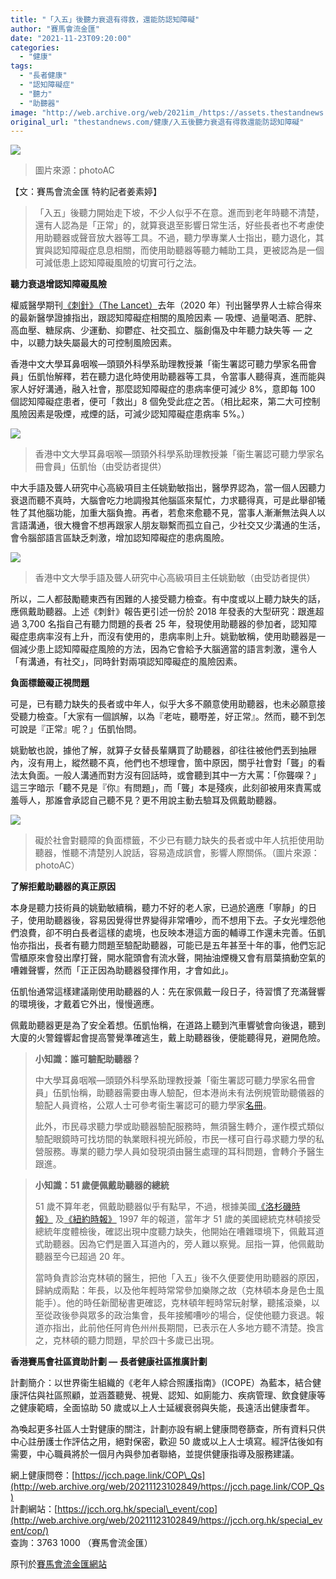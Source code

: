 ```yaml
---
title: "「入五」後聽力衰退有得救，還能防認知障礙"
author: "賽馬會流金匯"
date: "2021-11-23T09:20:00"
categories:
  - "健康"
tags:
  - "長者健康"
  - "認知障礙症"
  - "聽力"
  - "助聽器"
image: "http://web.archive.org/web/2021im_/https://assets.thestandnews.com/media/photos/09648732547623717715214645.png"
original_url: "thestandnews.com/健康/入五後聽力衰退有得救還能防認知障礙"
---
```

![](http://web.archive.org/web/2021im_/https://assets.thestandnews.com/media/photos/09648732547623717715214645.png)
> 圖片來源：photoAC

【文：賽馬會流金匯 特約記者姜素婷】

> 「入五」後聽力開始走下坡，不少人似乎不在意。進而到老年時聽不清楚，還有人認為是「正常」的，就算衰退至影響日常生活，好些長者也不考慮使用助聽器或聲音放大器等工具。不過，聽力學專業人士指出，聽力退化，其實與認知障礙症息息相關，而使用助聽器等聽力輔助工具，更被認為是一個可減低患上認知障礙風險的切實可行之法。

**聽力衰退增認知障礙風險**

權威醫學期刊[《刺針》（The Lancet）](http://web.archive.org/web/20211123102849/https://www.sciencedirect.com/science/article/pii/S0140673620303676?via%3Dihub)去年（2020 年）刊出醫學界人士綜合得來的最新醫學證據指出，跟認知障礙症相關的風險因素 — 吸煙、過量喝酒、肥胖、高血壓、糖尿病、少運動、抑鬱症、社交孤立、腦創傷及中年聽力缺失等 — 之中，以聽力缺失屬最大的可控制風險因素。

香港中文大學耳鼻咽喉—頭頸外科學系助理教授兼「衞生署認可聽力學家名冊會員」伍凱怡解釋，若在聽力退化時使用助聽器等工具，令當事人聽得真，進而能與家人好好溝通，融入社會，那麼認知障礙症的患病率便可減少 8%，意即每 100 個認知障礙症患者，便可「救出」8 個免受此症之苦。（相比起來，第二大可控制風險因素是吸煙，戒煙的話，可減少認知障礙症患病率 5%。）

![](http://web.archive.org/web/2021im_/https://i1.wp.com/jcch.org.hk/wp-content/uploads/2021/11/%E4%BC%8D%E6%95%99%E6%8E%882-scaled.jpeg?fit=750%2C501&ssl=1)
> 香港中文大學耳鼻咽喉—頭頸外科學系助理教授兼「衞生署認可聽力學家名冊會員」伍凱怡（由受訪者提供）

中大手語及聾人研究中心高級項目主任姚勤敏指出，醫學界認為，當一個人因聽力衰退而聽不真時，大腦會吃力地調撥其他腦區來幫忙，力求聽得真，可是此舉卻犧牲了其他腦功能，加重大腦負擔。再者，若愈來愈聽不見，當事人漸漸無法與人以言語溝通，很大機會不想再跟家人朋友聯繫而孤立自己，少社交又少溝通的生活，會令腦部語言區缺乏刺激，增加認知障礙症的患病風險。

![](http://web.archive.org/web/2021im_/https://i2.wp.com/jcch.org.hk/wp-content/uploads/2021/11/%E5%A7%9A%E5%8B%A4%E6%95%8F.jpg?fit=750%2C563&ssl=1)
> 香港中文大學手語及聾人研究中心高級項目主任姚勤敏（由受訪者提供）

所以，二人都鼓勵聽東西有困難的人接受聽力檢查。有中度或以上聽力缺失的話，應佩戴助聽器。上述《刺針》報告更引述一份於 2018 年發表的大型研究：跟進超過 3,700 名指自己有聽力問題的長者 25 年，發現使用助聽器的參加者，認知障礙症患病率沒有上升，而沒有使用的，患病率則上升。姚勤敏稱，使用助聽器是一個減少患上認知障礙症風險的方法，因為它會給予大腦適當的語言刺激，還令人「有溝通，有社交」，同時針對兩項認知障礙症的風險因素。

**負面標籤礙正視問題**

可是，已有聽力缺失的長者或中年人，似乎大多不願意使用助聽器，也未必願意接受聽力檢查。「大家有一個誤解，以為『老咗，聽嘢差，好正常』。然而，聽不到怎可說是『正常』呢？」伍凱怡問。

姚勤敏也說，據他了解，就算子女替長輩購買了助聽器，卻往往被他們丟到抽屜內，沒有用上，縱然聽不真，他們也不想理會，箇中原因，關乎社會對「聾」的看法太負面。一般人溝通而對方沒有回話時，或會聽到其中一方大罵：「你聾㗎？」這三字暗示「聽不見是『你』有問題」，而「聾」本是殘疾，此刻卻被用來責罵或羞辱人，那誰會承認自己聽不見？更不用說主動去驗耳及佩戴助聽器。

![](http://web.archive.org/web/2021im_/https://i1.wp.com/jcch.org.hk/wp-content/uploads/2021/11/22267685_s.jpg?fit=640%2C325&ssl=1)
> 礙於社會對聽障的負面標籤，不少已有聽力缺失的長者或中年人抗拒使用助聽器，惟聽不清楚別人說話，容易造成誤會，影響人際關係。（圖片來源：photoAC）

**了解拒戴助聽器的真正原因**

本身是聽力技術員的姚勤敏續稱，聽力不好的老人家，已過於適應「寧靜」的日子，使用助聽器後，容易因覺得世界變得非常嘈吵，而不想用下去。子女光埋怨他們浪費，卻不明白長者這樣的處境，也反映本港這方面的輔導工作還未完善。伍凱怡亦指出，長者有聽力問題至驗配助聽器，可能已是五年甚至十年的事，他們忘記雪櫃原來會發出摩打聲，開水龍頭會有流水聲，開抽油煙機又會有扇葉搞動空氣的嘈雜聲響，然而「正正因為助聽器發揮作用，才會如此」。

伍凱怡通常這樣建議剛使用助聽器的人：先在家佩戴一段日子，待習慣了充滿聲響的環境後，才戴着它外出，慢慢適應。

佩戴助聽器更是為了安全着想。伍凱怡稱，在道路上聽到汽車響號會向後退，聽到大廈的火警鐘響起會提高警覺準確逃生，戴上助聽器後，便能聽得見，避開危險。

> **小知識：誰可驗配助聽器？**
> 
> 中大學耳鼻咽喉—頭頸外科學系助理教授兼「衞生署認可聽力學家名冊會員」伍凱怡稱，助聽器需要由專人驗配，但本港尚未有法例規管助聽儀器的驗配人員資格，公眾人士可參考衞生署認可的聽力學家[名冊](http://web.archive.org/web/20211123102849/https://www.audiologists.org.hk/registration-2/list-of-registrants/)。
> 
> 此外，市民尋求聽力學或助聽器驗配服務時，無須醫生轉介，運作模式類似驗配眼鏡時可找坊間的執業眼科視光師般，市民一樣可自行尋求聽力學的私營服務。專業的聽力學人員如發現須由醫生處理的耳科問題，會轉介予醫生跟進。

> **小知識：51 歲便佩戴助聽器的總統**
> 
> 51 歲不算年老，佩戴助聽器似乎有點早，不過，根據美國[《洛杉磯時報》](http://web.archive.org/web/20211123102849/https://www.latimes.com/archives/la-xpm-1997-oct-04-mn-39089-story.html) 及[《紐約時報》](http://web.archive.org/web/20211123102849/https://www.nytimes.com/1997/10/04/us/clinton-fitted-for-hearing-aids-after-tests-in-annual-physical.html) 1997 年的報道，當年才 51 歲的美國總統克林頓接受總統年度體檢後，確認出現中度聽力缺失，他開始在嘈雜環境下，佩戴耳道式助聽器。因為它們是置入耳道內的，旁人難以察覺。屈指一算，他佩戴助聽器至今已超過 20 年。
> 
> 當時負責診治克林頓的醫生，把他「入五」後不久便要使用助聽器的原因，歸納成兩點：年長，以及他年輕時常常參加樂隊之故（克林頓本身是色士風能手）。他的時任新聞秘書更確認，克林頓年輕時常玩射擊，聽搖滾樂，以至從政後參與眾多的政治集會，長年接觸嘈吵的場合，促使他聽力衰退。報道亦指出，此前他任阿肯色州州長期間，已表示在人多地方聽不清楚。換言之，克林頓的聽力問題，早於四十多歲已出現。

**香港賽馬會社區資助計劃 — 長者健康社區推廣計劃**

計劃簡介：以世界衞生組織的《老年人綜合照護指南》（ICOPE）為藍本，結合健康評估與社區照顧，並涵蓋聽覺、視覺、認知、如廁能力、疾病管理、飲食健康等之健康範疇，全面協助 50 歲或以上人士延緩衰弱與失能，長遠活出健康耆年。

為喚起更多社區人士對健康的關注，計劃亦設有網上健康問卷篩查，所有資料只供中心註册護士作評估之用，絕對保密，歡迎 50 歲或以上人士填寫。經評估後如有需要，中心職員將於一個月內與參加者聯絡，並提供健康指導及服務建議。

網上健康問卷：[https://jcch.page.link/COP\_Qs](http://web.archive.org/web/20211123102849/https://jcch.page.link/COP_Qs)  
計劃網站：[https://jcch.org.hk/special\_event/cop](http://web.archive.org/web/20211123102849/https://jcch.org.hk/special_event/cop/)  
查詢：3763 1000 （賽馬會流金匯）

原刊於[賽馬會流金匯網站](http://web.archive.org/web/20211123102849/https://jcch.org.hk/story/%e3%80%8c%e5%85%a5%e4%ba%94%e3%80%8d%e5%be%8c%e8%81%bd%e5%8a%9b%e8%a1%b0%e9%80%80%e6%9c%89%e5%be%97%e6%95%91%ef%bc%8c%e9%82%84%e8%83%bd%e9%98%b2%e8%aa%8d%e7%9f%a5%e9%9a%9c%e7%a4%99/)